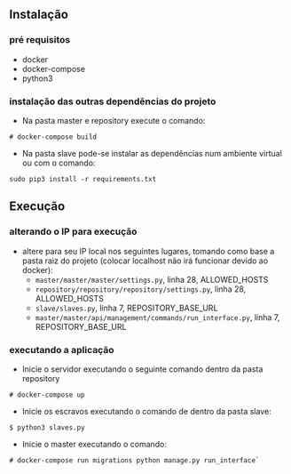 ## Instalação
### pré requisitos
* docker
* docker-compose
* python3

### instalação das outras dependências do projeto
* Na pasta master e repository execute o comando:
```
# docker-compose build
```

* Na pasta slave pode-se instalar as dependências num ambiente virtual ou com o comando:
```
sudo pip3 install -r requirements.txt
```

## Execução
### alterando o IP para execução
* altere para seu IP local nos seguintes lugares, tomando como base a pasta raiz do projeto (colocar localhost não irá funcionar devido ao docker):
	* `master/master/master/settings.py`, linha 28, ALLOWED_HOSTS
	* `repository/repository/repository/settings.py`, linha 28, ALLOWED_HOSTS
	* `slave/slaves.py`, linha 7, REPOSITORY_BASE_URL
	* `master/master/api/management/commands/run_interface.py`, linha 7, REPOSITORY_BASE_URL

### executando a aplicação
* Inicie o servidor executando o seguinte comando dentro da pasta repository
```
# docker-compose up
```

* Inicie os escravos executando o comando de dentro da pasta slave:
```
$ python3 slaves.py
```

* Inicie o master executando o comando:
```
# docker-compose run migrations python manage.py run_interface`
```
